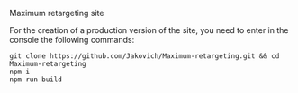 Maximum retargeting site

For the creation of a production version of the site, you need to  enter in the console the following commands:
 
    git clone https://github.com/Jakovich/Maximum-retargeting.git && cd Maximum-retargeting
    npm i
    npm run build

 